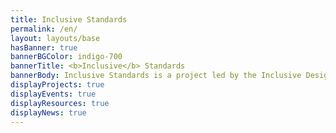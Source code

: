 ```yaml
---
title: Inclusive Standards
permalink: /en/
layout: layouts/base
hasBanner: true
bannerBGColor: indigo-700
bannerTitle: <b>Inclusive</b> Standards
bannerBody: Inclusive Standards is a project led by the Inclusive Design Centre, dedicated to creating guidelines that ensure products, services, and environments are accessible and usable by everyone. We focus on promoting equity, diversity, and inclusion by developing standards that meet the needs of all individuals, including people with disabilities and marginalized communities.
displayProjects: true
displayEvents: true
displayResources: true
displayNews: true
---
```

